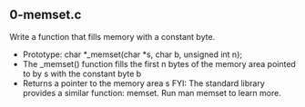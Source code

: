 
## 0-memset.c 
Write a function that fills memory with a constant byte.
- Prototype: char *_memset\(char *s, char b, unsigned int n\);
- The _memset\(\) function fills the first n bytes of the memory area pointed to by s with the constant byte b
- Returns a pointer to the memory area s
FYI: The standard library provides a similar function: memset. Run man memset to learn more.
